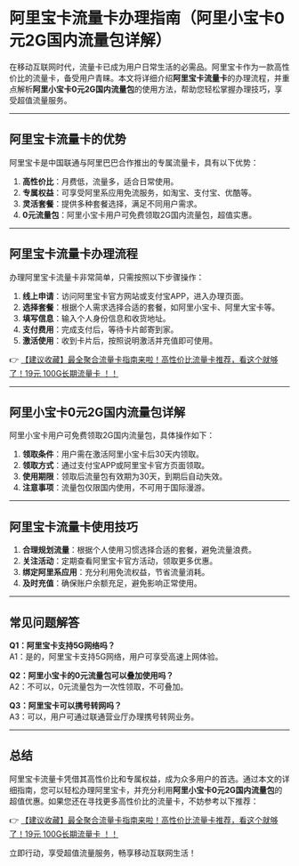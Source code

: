 # 阿里宝卡流量卡办理指南（阿里小宝卡0元2G国内流量包详解）

在移动互联网时代，流量卡已成为用户日常生活的必需品。阿里宝卡作为一款高性价比的流量卡，备受用户青睐。本文将详细介绍**阿里宝卡流量卡**的办理流程，并重点解析**阿里小宝卡0元2G国内流量包**的使用方法，帮助您轻松掌握办理技巧，享受超值流量服务。

---

## 阿里宝卡流量卡的优势

阿里宝卡是中国联通与阿里巴巴合作推出的专属流量卡，具有以下优势：

1. **高性价比**：月费低，流量多，适合日常使用。
2. **专属权益**：可享受阿里系应用免流服务，如淘宝、支付宝、优酷等。
3. **灵活套餐**：提供多种套餐选择，满足不同用户需求。
4. **0元流量包**：阿里小宝卡用户可免费领取2G国内流量包，超值实惠。

---

## 阿里宝卡流量卡办理流程

办理阿里宝卡流量卡非常简单，只需按照以下步骤操作：

1. **线上申请**：访问阿里宝卡官方网站或支付宝APP，进入办理页面。
2. **选择套餐**：根据个人需求选择合适的套餐，如阿里小宝卡、阿里大宝卡等。
3. **填写信息**：输入个人身份信息和收货地址。
4. **支付费用**：完成支付后，等待卡片邮寄到家。
5. **激活使用**：收到卡片后，按照说明激活并充值即可使用。

👉 [【建议收藏】最全聚合流量卡指南来啦！高性价比流量卡推荐，看这个就够了！19元 100G长期流量卡 ！！](https://bit.ly/Liuliangka)

---

## 阿里小宝卡0元2G国内流量包详解

阿里小宝卡用户可免费领取2G国内流量包，具体操作如下：

1. **领取条件**：用户需在激活阿里小宝卡后30天内领取。
2. **领取方式**：通过支付宝APP或阿里宝卡官方页面领取。
3. **使用期限**：领取后流量包有效期为30天，到期后自动失效。
4. **注意事项**：流量包仅限国内使用，不可用于国际漫游。

---

## 阿里宝卡流量卡使用技巧

1. **合理规划流量**：根据个人使用习惯选择合适的套餐，避免流量浪费。
2. **关注活动**：定期查看阿里宝卡官方活动，领取更多优惠。
3. **绑定阿里系应用**：充分利用免流权益，节省流量消耗。
4. **及时充值**：确保账户余额充足，避免影响正常使用。

---

## 常见问题解答

**Q1：阿里宝卡支持5G网络吗？**  
A1：是的，阿里宝卡支持5G网络，用户可享受高速上网体验。

**Q2：阿里小宝卡的0元流量包可以叠加使用吗？**  
A2：不可以，0元流量包为一次性领取，不可叠加。

**Q3：阿里宝卡可以携号转网吗？**  
A3：可以，用户可通过联通营业厅办理携号转网业务。

---

## 总结

阿里宝卡流量卡凭借其高性价比和专属权益，成为众多用户的首选。通过本文的详细指南，您可以轻松办理阿里宝卡，并充分利用**阿里小宝卡0元2G国内流量包**的超值优惠。如果您还在寻找更多高性价比的流量卡，不妨参考以下推荐：

👉 [【建议收藏】最全聚合流量卡指南来啦！高性价比流量卡推荐，看这个就够了！19元 100G长期流量卡 ！！](https://bit.ly/Liuliangka)

立即行动，享受超值流量服务，畅享移动互联网生活！
